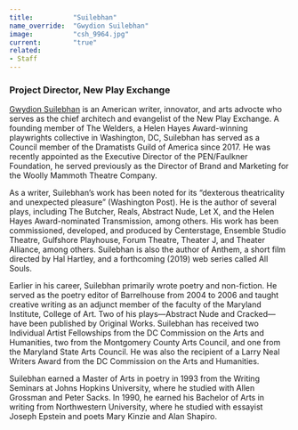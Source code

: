 ```yaml
---
title:          "Suilebhan"
name_override:  "Gwydion Suilebhan"
image:          "csh_9964.jpg"
current:        "true"
related:
- Staff
---
```


### Project Director, New Play Exchange

[Gwydion Suilebhan](https://newplayexchange.org/users/104/gwydion-suilebhan) is an American writer, innovator, and arts advocte who serves as the chief architech and evangelist of the New Play Exchange. A founding  member of The Welders, a Helen Hayes Award-winning playwrights collective in Washington, DC, Suilebhan has served as a Council member of the Dramatists Guild of America since 2017. He was recently appointed as the Executive Director of the PEN/Faulkner Foundation, he served previously as the Director of Brand and Marketing for the Woolly Mammoth Theatre Company.

As a writer, Suilebhan’s work has been noted for its “dexterous theatricality and unexpected pleasure” (Washington Post). He is the author of several plays, including The Butcher, Reals, Abstract Nude, Let X, and the Helen Hayes Award-nominated Transmission, among others. His work has been commissioned, developed, and produced by Centerstage, Ensemble Studio Theatre, Gulfshore Playhouse, Forum Theatre, Theater J, and Theater Alliance, among others. Suilebhan is also the author of Anthem, a short film directed by Hal Hartley, and a forthcoming (2019) web series called All Souls.

Earlier in his career, Suilebhan primarily wrote poetry and non-fiction. He served as the poetry editor of Barrelhouse from 2004 to 2006 and taught creative writing as an adjunct member of the faculty of the Maryland Institute, College of Art. Two of his plays—Abstract Nude and Cracked—have been published by Original Works. Suilebhan has received two Individual Artist Fellowships from the DC Commission on the Arts and Humanities, two from the Montgomery County Arts Council, and one from the Maryland State Arts Council. He was also the recipient of a Larry Neal Writers Award from the DC Commission on the Arts and Humanities.

Suilebhan earned a Master of Arts in poetry in 1993 from the Writing Seminars at Johns Hopkins University, where he studied with Allen Grossman and Peter Sacks. In 1990, he earned his Bachelor of Arts in writing from Northwestern University, where he studied with essayist Joseph Epstein and poets Mary Kinzie and Alan Shapiro.
